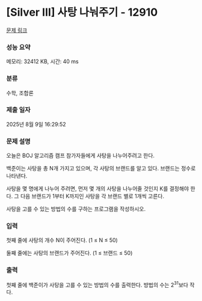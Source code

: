 # [Silver III] 사탕 나눠주기 - 12910 

[문제 링크](https://www.acmicpc.net/problem/12910) 

### 성능 요약

메모리: 32412 KB, 시간: 40 ms

### 분류

수학, 조합론

### 제출 일자

2025년 8월 9일 16:29:52

### 문제 설명

<p>오늘은 BOJ 알고리즘 캠프 참가자들에게 사탕을 나누어주려고 한다.</p>

<p>백준이는 사탕을 총 N개 가지고 있으며, 각 사탕의 브랜드를 알고 있다. 브랜드는 정수로 나타낸다.</p>

<p>사탕을 몇 명에게 나누어 주려면, 먼저 몇 개의 사탕을 나누어줄 것인지 K를 결정해야 한다. 그 다음 브랜드가 1부터 K까지인 사탕을 각 브랜드 별로 1개씩 고른다.</p>

<p>사탕을 고를 수 있는 방법의 수를 구하는 프로그램을 작성하시오.</p>

### 입력 

 <p>첫째 줄에 사탕의 개수 N이 주어진다. (1 ≤ N ≤ 50)</p>

<p>둘째 줄에는 사탕의 브랜드가 주어진다. (1 ≤ 브랜드 ≤ 50)</p>

### 출력 

 <p>첫째 줄에 백준이가 사탕을 고를 수 있는 방법의 수를 출력한다. 방법의 수는 2<sup>31</sup>보다 작다.</p>

